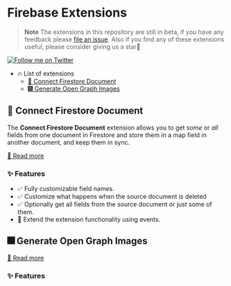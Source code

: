 # Firebase Extensions

> **Note** The extensions in this repository are still in beta, if you have any feedback please [file an issue](). Also if you find any of these extensions useful, please consider giving us a star🌟

[![Follow me on Twitter](https://img.shields.io/twitter/follow/yamankatby?style=social)](https://twitter.com/intent/follow?screen_name=yamankatby)

- 🔥 List of extensions
  - [🔌 Connect Firestore Document](#-connect-firestore-document)
  - [🎆 Generate Open Graph Images](#-generate-open-graph-images)

## 🔌 Connect Firestore Document

The **Connect Firestore Document** extension allows you to get _some_ or _all_ fields from one document in Firestore and store them in a map field in another document, and keep them in sync.

[👀 Read more](https://github.com/yamankatby/firestore-connect-document/tree/main/packages/firestore-connect-document)

### ✨ Features

- ✅ Fully customizable field names.
- ✅ Customize what happens when the source document is deleted
- ✅ Optionally get all fields from the source document or just some of them.
- 🚧 Extend the extension functionality using events.

## 🎆 Generate Open Graph Images

[👀 Read more](https://github.com/yamankatby/firestore-connect-document/tree/main/packages/generate-og-image)

### ✨ Features
